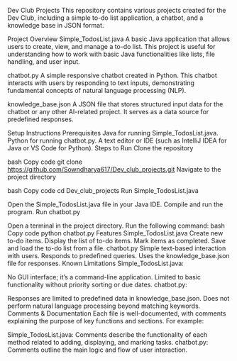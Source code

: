 Dev Club Projects
This repository contains various projects created for the Dev Club, including a simple to-do list application, a chatbot, and a knowledge base in JSON format.

Project Overview
Simple_TodosList.java
A basic Java application that allows users to create, view, and manage a to-do list. This project is useful for understanding how to work with basic Java functionalities like lists, file handling, and user input.

chatbot.py
A simple responsive chatbot created in Python. This chatbot interacts with users by responding to text inputs, demonstrating fundamental concepts of natural language processing (NLP).

knowledge_base.json
A JSON file that stores structured input data for the chatbot or any other AI-related project. It serves as a data source for predefined responses.

Setup Instructions
Prerequisites
Java for running Simple_TodosList.java.
Python for running chatbot.py.
A text editor or IDE (such as IntelliJ IDEA for Java or VS Code for Python).
Steps to Run
Clone the repository

bash
Copy code
git clone https://github.com/Sowndharya617/Dev_club_projects.git
Navigate to the project directory

bash
Copy code
cd Dev_club_projects
Run Simple_TodosList.java

Open the Simple_TodosList.java file in your Java IDE.
Compile and run the program.
Run chatbot.py

Open a terminal in the project directory.
Run the following command:
bash
Copy code
python chatbot.py
Features
Simple_TodosList.java
Create new to-do items.
Display the list of to-do items.
Mark items as completed.
Save and load the to-do list from a file.
chatbot.py
Simple text-based interaction with users.
Responds to predefined queries.
Uses the knowledge_base.json file for responses.
Known Limitations
Simple_TodosList.java:

No GUI interface; it’s a command-line application.
Limited to basic functionality without priority sorting or due dates.
chatbot.py:

Responses are limited to predefined data in knowledge_base.json.
Does not perform natural language processing beyond matching keywords.
Comments & Documentation
Each file is well-documented, with comments explaining the purpose of key functions and sections. For example:

Simple_TodosList.java: Comments describe the functionality of each method related to adding, displaying, and marking tasks.
chatbot.py: Comments outline the main logic and flow of user interaction.
